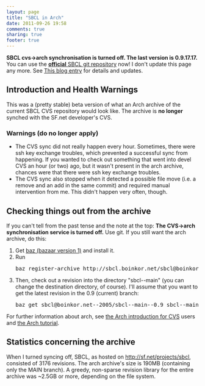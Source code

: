 ```yaml
---
layout: page
title: "SBCL in Arch"
date: 2011-09-26 19:58
comments: true
sharing: true
footer: true
---
```

<p><strong>SBCL cvs-&gt;arch synchronisation is turned off. The last
version is 0.9.17.17.</strong> You can use the <a href="http://sourceforge.net/projects/sbcl/develop"><strong>official</strong> SBCL git repository</a> now! I
don't update this page any more. See <a href="/archives/2006/10/sbcl_cvsarch_service_turned_of.html">This blog entry</a>
for details and updates.</p>


<h2>Introduction and Health Warnings</h2>

<p> This was a (pretty stable) beta version of what an Arch archive of
the current SBCL CVS repository would look like. The archive is
<strong>no longer</strong> synched with the SF.net developer's
CVS.</p>

<h3>Warnings (do no longer apply)</h3>

<ul>
<li>The CVS sync did not really happen every hour. Sometimes, there
were ssh key exchange troubles, which prevented a successful sync from
happening. If you wanted to check out something that went into devel
CVS an hour (or two) ago, but it wasn't present in the arch archive,
chances were that there were ssh key exchange troubles.</li>
<li>The CVS sync also stopped when it detected a possible file move
(i.e. a remove and an add in the same commit) and required manual
intervention from me. This didn't happen very often, though.</li>
</ul>

<h2>Checking things out from the archive</h2>

<p>If you can't tell from the past tense and the note at the top:
<strong>The CVS-&gt;arch synchronisation service is turned
off.</strong> Use git. If you still want the arch archive, do
this:</p>

<ol>
<li>Get <a href="http://bazaar-vcs.org/Bazaar1x/Downloads">baz (bazaar version 1)</a> and install it.</li>
<li>Run
<pre class="example">baz register-archive http://sbcl.boinkor.net/sbcl@boinkor.net--2005/
</pre></li>
<li>Then, check out a revision into the directory "sbcl--main" (you can change the destination directory, of course). I'll assume that you want to get the latest revision in the 0.9 (current) branch:
<pre class="example">baz get sbcl@boinkor.net--2005/sbcl--main--0.9 sbcl--main
</pre></li>
</ol>

<p>For further information about arch, see <a href="http://wiki.gnuarch.org/moin.cgi/Learning_20Arch_20commands_20for_20CVS_20users">the Arch introduction for CVS</a> users and <a href="http://regexps.srparish.net/tutorial-tla/arch.html">the Arch tutorial</a>.</p>

<h2>Statistics concerning the archive</h2>

<p class="first">When I turned syncing off, SBCL, as hosted on <a href="http://sf.net/projects/sbcl">http://sf.net/projects/sbcl</a>,
consisted of 3176 revisions. The arch archive's size is 190MB
(containing only the MAIN branch). A greedy, non-sparse revision
library for the entire archive was ~2.5GB or more, depending on the
file system.</p>
